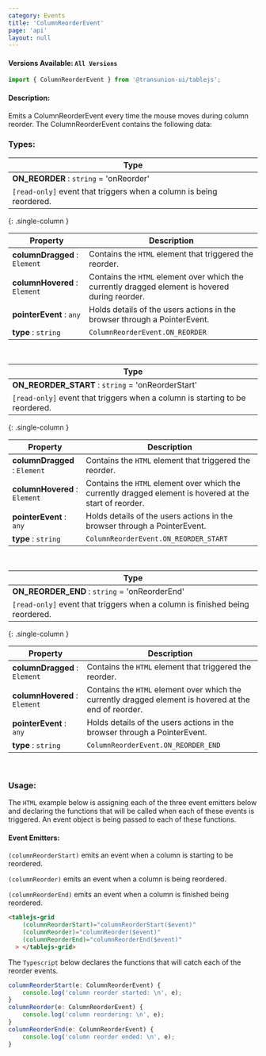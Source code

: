 ```yaml
---
category: Events
title: 'ColumnReorderEvent'
page: 'api'
layout: null
---
```


#### Versions Available: `All Versions`

```typescript
import { ColumnReorderEvent } from '@transunion-ui/tablejs';
```

#### Description:

Emits a ColumnReorderEvent every time the mouse moves during column reorder. The ColumnReorderEvent contains the following data:

### Types:

| Type          |
| ------------- |
| **ON_REORDER** : `string` = 'onReorder' 
| `[read-only]` event that triggers when a column is being reordered. |
{: .single-column }


| Property      | Description   |
| ------------- | ------------- |
| **columnDragged** : `Element` | Contains the `HTML` element that triggered the reorder. |
| **columnHovered** : `Element` | Contains the `HTML` element over which the currently dragged element is hovered during reorder. |
| **pointerEvent** : `any` | Holds details of the users actions in the browser through a PointerEvent. |
| **type** : `string` | `ColumnReorderEvent.ON_REORDER` |

<br/>

| Type          |
| ------------- |
| **ON_REORDER_START** : `string` = 'onReorderStart' 
| `[read-only]` event that triggers when a column is starting to be reordered. |
{: .single-column }


| Property      | Description   |
| ------------- | ------------- |
| **columnDragged** : `Element` | Contains the `HTML` element that triggered the reorder. |
| **columnHovered** : `Element` | Contains the `HTML` element over which the currently dragged element is hovered at the start of reorder. |
| **pointerEvent** : `any` | Holds details of the users actions in the browser through a PointerEvent. |
| **type** : `string` | `ColumnReorderEvent.ON_REORDER_START` |

<br/>

| Type          |
| ------------- |
| **ON_REORDER_END** : `string` = 'onReorderEnd' 
| `[read-only]` event that triggers when a column is finished being reordered. |
{: .single-column }


| Property      | Description   |
| ------------- | ------------- |
| **columnDragged** : `Element` | Contains the `HTML` element that triggered the reorder. |
| **columnHovered** : `Element` | Contains the `HTML` element over which the currently dragged element is hovered at the end of reorder. |
| **pointerEvent** : `any` | Holds details of the users actions in the browser through a PointerEvent. |
| **type** : `string` | `ColumnReorderEvent.ON_REORDER_END` |

<br/>

### Usage:

The `HTML` example below is assigning each of the three event emitters below and declaring the functions that will be called when each of these events is triggered. An event object is being passed to each of these functions.

#### Event Emitters:

`(columnReorderStart)` emits an event when a column is starting to be reordered.

`(columnReorder)` emits an event when a column is being reordered.

`(columnReorderEnd)` emits an event when a column is finished being reordered.

```html
<tablejs-grid
    (columnReorderStart)="columnReorderStart($event)"
    (columnReorder)="columnReorder($event)"
    (columnReorderEnd)="columnReorderEnd($event)"
  > </tablejs-grid>
```

The `Typescript` below declares the functions that will catch each of the reorder events.

```typescript
columnReorderStart(e: ColumnReorderEvent) {
    console.log('column reorder started: \n', e);
}
columnReorder(e: ColumnReorderEvent) {
    console.log('column reordering: \n', e);
}
columnReorderEnd(e: ColumnReorderEvent) {
    console.log('column reorder ended: \n', e);
}
```

<br/>